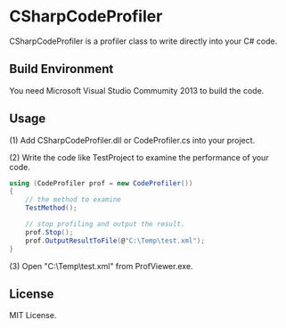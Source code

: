 CSharpCodeProfiler
======================
CSharpCodeProfiler is a profiler class to write directly into your C# code.

Build Environment
------
You need Microsoft Visual Studio Commumity 2013 to build the code.

Usage
------
(1) Add CSharpCodeProfiler.dll or CodeProfiler.cs into your project.

(2) Write the code like TestProject to examine the performance of your code.

```csharp
using (CodeProfiler prof = new CodeProfiler())
{
    // the method to examine
    TestMethod();

    // stop profiling and output the result.
    prof.Stop();
    prof.OutputResultToFile(@"C:\Temp\test.xml");
}
```

(3) Open "C:\Temp\test.xml" from ProfViewer.exe.


License
----------
MIT License.
